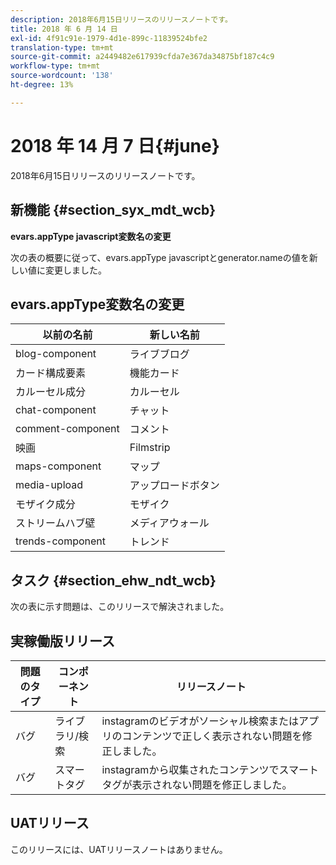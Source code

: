 ```yaml
---
description: 2018年6月15日リリースのリリースノートです。
title: 2018 年 6 月 14 日
exl-id: 4f91c91e-1979-4d1e-899c-11839524bfe2
translation-type: tm+mt
source-git-commit: a2449482e617939cfda7e367da34875bf187c4c9
workflow-type: tm+mt
source-wordcount: '138'
ht-degree: 13%

---
```


# 2018 年 14 月 7 日{#june}

2018年6月15日リリースのリリースノートです。

## 新機能 {#section_syx_mdt_wcb}

**evars.appType javascript変数名の変更**

次の表の概要に従って、evars.appType javascriptとgenerator.nameの値を新しい値に変更しました。

## evars.appType変数名の変更

| 以前の名前 | 新しい名前 |
|---|---|
| blog-component | ライブブログ |
| カード構成要素 | 機能カード |
| カルーセル成分 | カルーセル |
| chat-component | チャット |
| comment-component | コメント |
| 映画 | Filmstrip |
| maps-component | マップ |
| media-upload | アップロードボタン |
| モザイク成分 | モザイク |
| ストリームハブ壁 | メディアウォール |
| trends-component | トレンド |

## タスク {#section_ehw_ndt_wcb}

次の表に示す問題は、このリリースで解決されました。

## 実稼働版リリース

| **問題のタイプ** | **コンポーネント** | **リリースノート** |
|---|---|---|
| バグ | ライブラリ/検索 | instagramのビデオがソーシャル検索またはアプリのコンテンツで正しく表示されない問題を修正しました。 |
| バグ | スマートタグ | instagramから収集されたコンテンツでスマートタグが表示されない問題を修正しました。 |

## UATリリース

このリリースには、UATリリースノートはありません。

